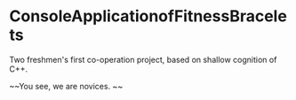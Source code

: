 # ConsoleApplicationofFitnessBracelets
Two freshmen's first co-operation project, based on shallow cognition of C++. 

~~You see, we are novices. ~~

